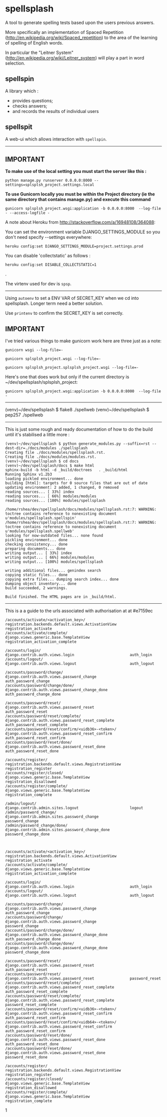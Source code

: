 spellsplash       
=========
A tool to generate spelling tests based upon the users previous answers.

More specifically an implementation of Spaced Repetition (http://en.wikipedia.org/wiki/Spaced_repetition) to the area of the learning of spelling of English words.

In particular the "Leitner System" (http://en.wikipedia.org/wiki/Leitner_system) will play a part in word selection.

spellspin
-------
A library which :

* provides questions;
* checks answers;
* and records the results of individual users

spellspit
-------
A web-ui which allows interaction with `spellspin`.


* * * * 
IMPORTANT
-------
**To make use of the local setting you must start the server like this :**
```
python manage.py runserver 0.0.0.0:8000 --settings=splsplsh_project.settings.local
```

**To use Gunicorn locally you must be within the Project directory (ie the same directory that contains manage.py) and execute this command**

```
gunicorn splsplsh_project.wsgi:application -b 0.0.0.0:8000  --log-file - --access-logfile -
```

A note about Heroku from http://stackoverflow.com/a/16948108/364088:

You can set the environment variable DJANGO_SETTINGS_MODULE so you don't need specify --settings everywhere:

```
heroku config:set DJANGO_SETTINGS_MODULE=project.settings.prod
```

You can disable 'collectstatic' as follows :
```
heroku config:set DISABLE_COLLECTSTATIC=1
```
.

The virtenv used for dev is `spsp`.
* * * * 
Using `autoenv` to set a ENV VAR of SECRET_KEY when we cd into spellsplash. Longer term
need a better solution.

Use `printenv` to confirm the SECRET_KEY is set correctly.

IMPORTANT
-------
I've tried various things to make gunicorn work here are three just as a note:

```
gunicorn wsgi --log-file=-

gunicorn splsplsh_project.wsgi --log-file=-

gunicorn splsplsh_project.splsplsh_project.wsgi --log-file=-
```

Here's one that does work but only if the current directory is ~/dev/spellsplash/splsplsh_project:
```
gunicorn splsplsh_project.wsgi:application -b 0.0.0.0:8000  --log-file -
```



* * * * 
(venv)~/dev/spellsplash $ flake8 ./spellweb
(venv)~/dev/spellsplash $ pep257 ./spellweb

* * * * 
This is just some rough and ready documentation of how to do the build until it's stabilised a little more :

```
(venv)~/dev/spellsplash $ python generate_modules.py --suffix=rst --dest-dir=./docs/modules ./spellsplash
Creating file ./docs/modules/spellsplash.rst.
Creating file ./docs/modules/modules.rst.
(venv)~/dev/spellsplash $ cd docs
(venv)~/dev/spellsplash/docs $ make html
sphinx-build -b html -d _build/doctrees   . _build/html
Running Sphinx v1.2b3
loading pickled environment... done
building [html]: targets for 0 source files that are out of date
updating environment: 2 added, 1 changed, 0 removed
reading sources... [ 33%] index
reading sources... [ 66%] modules/modules
reading sources... [100%] modules/spellsplash

/home/rshea/dev/spellsplash/docs/modules/spellsplash.rst:7: WARNING: toctree contains reference to nonexisting document u'modules/spellsplash.spellspin'
/home/rshea/dev/spellsplash/docs/modules/spellsplash.rst:7: WARNING: toctree contains reference to nonexisting document u'modules/spellsplash.spellweb'
looking for now-outdated files... none found
pickling environment... done
checking consistency... done
preparing documents... done
writing output... [ 33%] index
writing output... [ 66%] modules/modules
writing output... [100%] modules/spellsplash

writing additional files... genindex search
copying static files... done
copying extra files... dumping search index... done
dumping object inventory... done
build succeeded, 2 warnings.

Build finished. The HTML pages are in _build/html.

```
* * * * 
This is a a guide to the urls associated with authorisation at at #e7159ec

```
/accounts/activate/<activation_key>/                    registration.backends.default.views.ActivationView      registration_activate
/accounts/activate/complete/                            django.views.generic.base.TemplateView                  registration_activation_complete

/accounts/login/                                        django.contrib.auth.views.login                         auth_login
/accounts/logout/                                       django.contrib.auth.views.logout                        auth_logout

/accounts/password/change/                              django.contrib.auth.views.password_change               auth_password_change
/accounts/password/change/done/                         django.contrib.auth.views.password_change_done          auth_password_change_done

/accounts/password/reset/                               django.contrib.auth.views.password_reset                auth_password_reset
/accounts/password/reset/complete/                      django.contrib.auth.views.password_reset_complete       auth_password_reset_complete
/accounts/password/reset/confirm/<uidb36>-<token>/      django.contrib.auth.views.password_reset_confirm        auth_password_reset_confirm
/accounts/password/reset/done/                          django.contrib.auth.views.password_reset_done           auth_password_reset_done

/accounts/register/                                     registration.backends.default.views.RegistrationView    registration_register
/accounts/register/closed/                              django.views.generic.base.TemplateView                  registration_disallowed
/accounts/register/complete/                            django.views.generic.base.TemplateView                  registration_complete

/admin/logout/                                          django.contrib.admin.sites.logout                       logout
/admin/password_change/                                 django.contrib.admin.sites.password_change              password_change
/admin/password_change/done/                            django.contrib.admin.sites.password_change_done         password_change_done



/accounts/activate/<activation_key>/                    registration.backends.default.views.ActivationView      registration_activate
/accounts/activate/complete/                            django.views.generic.base.TemplateView                  registration_activation_complete

/accounts/login/                                        django.contrib.auth.views.login                         auth_login
/accounts/logout/                                       django.contrib.auth.views.logout                        auth_logout

/accounts/password/change/                              django.contrib.auth.views.password_change               auth_password_change
/accounts/password/change/                              django.contrib.auth.views.password_change               password_change
/accounts/password/change/done/                         django.contrib.auth.views.password_change_done          auth_password_change_done
/accounts/password/change/done/                         django.contrib.auth.views.password_change_done          password_change_done

/accounts/password/reset/                               django.contrib.auth.views.password_reset                auth_password_reset
/accounts/password/reset/                               django.contrib.auth.views.password_reset                password_reset
/accounts/password/reset/complete/                      django.contrib.auth.views.password_reset_complete       auth_password_reset_complete
/accounts/password/reset/complete/                      django.contrib.auth.views.password_reset_complete       password_reset_complete
/accounts/password/reset/confirm/<uidb36>-<token>/      django.contrib.auth.views.password_reset_confirm        auth_password_reset_confirm
/accounts/password/reset/confirm/<uidb64>-<token>/      django.contrib.auth.views.password_reset_confirm        auth_password_reset_confirm
/accounts/password/reset/done/                          django.contrib.auth.views.password_reset_done           auth_password_reset_done
/accounts/password/reset/done/                          django.contrib.auth.views.password_reset_done           password_reset_done

/accounts/register/                                     registration.backends.default.views.RegistrationView    registration_register
/accounts/register/closed/                              django.views.generic.base.TemplateView                  registration_disallowed
/accounts/register/complete/                            django.views.generic.base.TemplateView                  registration_complete

```
1
